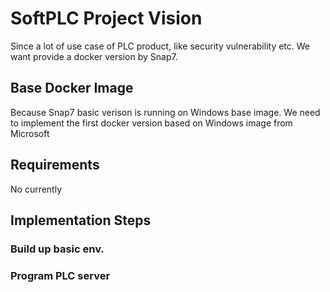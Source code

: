 # SoftPLC Project Vision
Since a lot of use case of PLC product, like security vulnerability etc. We want provide a docker version by Snap7.

## Base Docker Image
Because Snap7 basic verison is running on Windows base image. We need to implement the first docker version based on Windows image from Microsoft

## Requirements
No currently

## Implementation Steps
### Build up basic env.

### Program PLC server

